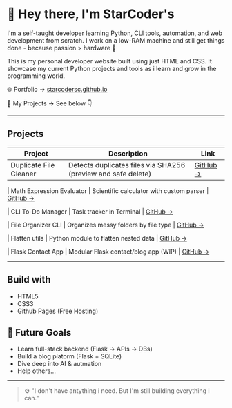 # 👋 Hey there, I'm StarCoder's


I'm a self-taught developer learning Python, CLI tools, automation, and web development from scratch. I work on a low-RAM machine and still 
get things done - because passion > hardware 💪

This is my personal developer website built using just HTML and CSS. It showcase my current Python projects and tools as i learn and grow in the programming world.

🌐 Portfolio -> [starcodersc.github.io](https://starcodersc.github.io)

📂 My Projects -> See below 👇

---

## Projects

|Project | Description | Link |
|--------|-------------|------|
| Duplicate File Cleaner | Detects duplicates files via SHA256 (preview and safe delete) | [GitHub ->](https://github.com/StarCoderSC/duplicate-file-cleaner)


| Math Expression Evaluator | Scientific calculator with custom parser | [GitHub ->](https://github.com/StarCoderSC/math-expression-evaluator)


| CLI To-Do Manager | Task tracker in Terminal | [GitHub ->](https://github.com/StarCoderSC/cli-todo-manager)

| File Organizer CLI | Organizes messy folders by file type | [GitHub ->](https://github.com/StarCodderSC/file-organizer-cli)


| Flatten utils | Python module to flatten nested data | [GitHub ->](https://github.com/StarCoderSC/flatten-utils)

| Flask Contact App | Modular Flask contact/blog app (WIP) | [GitHub ->](https://github.com/StarCoderSC/flask-contact-app)

---

## Build with 

- HTML5
- CSS3
- Github Pages (Free Hosting)

## 🚀 Future Goals

- Learn full-stack backend (Flask -> APIs -> DBs)
- Build a blog platorm (Flask + SQLite)
- Dive deep into AI & autmation
- Help others...

---

> ⚙️  "I don't have antything i need. But I'm still building everything i can."